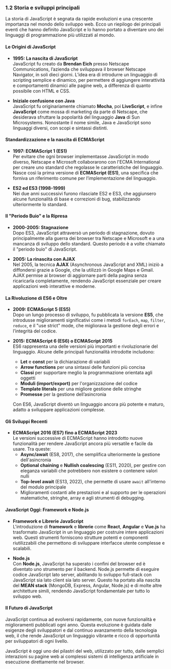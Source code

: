 ### 1.2 Storia e sviluppi principali

La storia di JavaScript è segnata da rapide evoluzioni e una crescente importanza nel mondo dello sviluppo web. Ecco un riepilogo dei principali eventi che hanno definito JavaScript e lo hanno portato a diventare uno dei linguaggi di programmazione più utilizzati al mondo.

#### Le Origini di JavaScript

- **1995: La nascita di JavaScript**  
  JavaScript fu creato da **Brendan Eich** presso Netscape Communications, l’azienda che sviluppava il browser Netscape Navigator, in soli dieci giorni. L’idea era di introdurre un linguaggio di scripting semplice e dinamico, per permettere di aggiungere interattività e comportamenti dinamici alle pagine web, a differenza di quanto possibile con HTML e CSS.

- **Iniziale confusione con Java**  
  JavaScript fu originariamente chiamato **Mocha**, poi **LiveScript**, e infine **JavaScript** come mossa di marketing da parte di Netscape, che desiderava sfruttare la popolarità del linguaggio **Java** di Sun Microsystems. Nonostante il nome simile, Java e JavaScript sono linguaggi diversi, con scopi e sintassi distinti.

#### Standardizzazione e la nascita di ECMAScript

- **1997: ECMAScript 1 (ES1)**  
  Per evitare che ogni browser implementasse JavaScript in modo diverso, Netscape e Microsoft collaborarono con l'ECMA International per creare uno standard che regolasse le caratteristiche del linguaggio. Nasce così la prima versione di **ECMAScript (ES1)**, una specifica che forniva un riferimento comune per l’implementazione del linguaggio.

- **ES2 ed ES3 (1998-1999)**  
  Nei due anni successivi furono rilasciate ES2 e ES3, che aggiunsero alcune funzionalità di base e correzioni di bug, stabilizzando ulteriormente lo standard.

#### Il "Periodo Buio" e la Ripresa

- **2000-2005: Stagnazione**  
  Dopo ES3, JavaScript attraversò un periodo di stagnazione, dovuto principalmente alla guerra dei browser tra Netscape e Microsoft e a una mancanza di sviluppo dello standard. Questo periodo è a volte chiamato il "periodo buio" di JavaScript.

- **2005: La rinascita con AJAX**  
  Nel 2005, la tecnica **AJAX** (Asynchronous JavaScript and XML) iniziò a diffondersi grazie a Google, che la utilizzò in Google Maps e Gmail. AJAX permise ai browser di aggiornare parti della pagina senza ricaricarla completamente, rendendo JavaScript essenziale per creare applicazioni web interattive e moderne.

#### La Rivoluzione di ES6 e Oltre

- **2009: ECMAScript 5 (ES5)**  
  Dopo un lungo processo di sviluppo, fu pubblicata la versione **ES5**, che introdusse miglioramenti significativi come i metodi `forEach`, `map`, `filter`, `reduce`, e il "use strict" mode, che migliorava la gestione degli errori e l’integrità del codice.

- **2015: ECMAScript 6 (ES6) o ECMAScript 2015**  
  ES6 rappresenta una delle versioni più importanti e rivoluzionarie del linguaggio. Alcune delle principali funzionalità introdotte includono:
    - **Let** e **const** per la dichiarazione di variabili
    - **Arrow functions** per una sintassi delle funzioni più concisa
    - **Classi** per supportare meglio la programmazione orientata agli oggetti
    - **Moduli (import/export)** per l'organizzazione del codice
    - **Template literals** per una migliore gestione delle stringhe
    - **Promesse** per la gestione dell’asincronia

  Con ES6, JavaScript diventò un linguaggio ancora più potente e maturo, adatto a sviluppare applicazioni complesse.

#### Gli Sviluppi Recenti

- **ECMAScript 2016 (ES7) fino a ECMAScript 2023**  
  Le versioni successive di ECMAScript hanno introdotto nuove funzionalità per rendere JavaScript ancora più versatile e facile da usare. Tra queste:
    - **Async/await** (ES8, 2017), che semplifica ulteriormente la gestione dell'asincronia
    - **Optional chaining** e **Nullish coalescing** (ES11, 2020), per gestire con eleganza variabili che potrebbero non esistere o contenere valori nulli
    - **Top-level await** (ES13, 2022), che permette di usare `await` all'interno del modulo principale
    - Miglioramenti costanti alle prestazioni e al supporto per le operazioni matematiche, stringhe, array e agli strumenti di debugging.

#### JavaScript Oggi: Framework e Node.js

- **Framework e Librerie JavaScript**  
  L'introduzione di **framework** e **librerie** come **React**, **Angular** e **Vue.js** ha trasformato JavaScript in un linguaggio per costruire intere applicazioni web. Questi strumenti forniscono strutture potenti e componenti riutilizzabili che permettono di sviluppare interfacce utente complesse e scalabili.

- **Node.js**  
  Con **Node.js**, JavaScript ha superato i confini del browser ed è diventato uno strumento per il backend. Node.js permette di eseguire codice JavaScript lato server, abilitando lo sviluppo full-stack con JavaScript sia lato client sia lato server. Questo ha portato alla nascita del **MEAN stack** (MongoDB, Express, Angular, Node.js) e di molte altre architetture simili, rendendo JavaScript fondamentale per tutto lo sviluppo web.

#### Il Futuro di JavaScript

JavaScript continua ad evolversi rapidamente, con nuove funzionalità e miglioramenti pubblicati ogni anno. Questa evoluzione è guidata dalle esigenze degli sviluppatori e dal continuo avanzamento della tecnologia web, il che rende JavaScript un linguaggio vibrante e ricco di opportunità per sviluppatori di ogni livello.

JavaScript è oggi uno dei pilastri del web, utilizzato per tutto, dalle semplici interazioni su pagine web ai complessi sistemi di intelligenza artificiale in esecuzione direttamente nel browser.